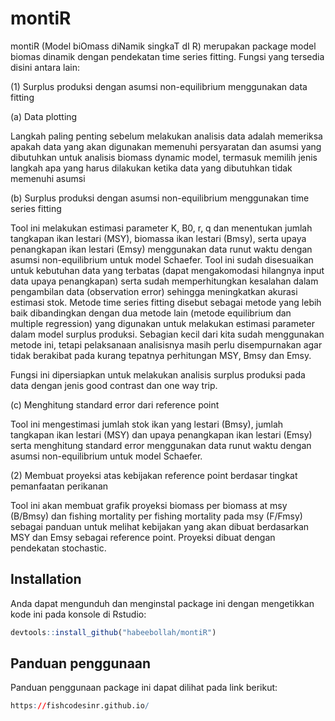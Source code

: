 # montiR
montiR (Model biOmass diNamik singkaT dI R) merupakan package model biomas dinamik dengan pendekatan time series fitting. Fungsi yang tersedia disini antara lain:

(1) Surplus produksi dengan asumsi non-equilibrium menggunakan data fitting

(a) Data plotting

Langkah paling penting sebelum melakukan analisis data adalah memeriksa apakah data yang akan digunakan memenuhi persyaratan dan asumsi yang dibutuhkan untuk analisis biomass dynamic model, termasuk memilih jenis langkah apa yang harus dilakukan ketika data yang dibutuhkan tidak memenuhi asumsi

(b) Surplus produksi dengan asumsi non-equilibrium menggunakan time series fitting

Tool ini melakukan estimasi parameter K, B0, r, q dan menentukan jumlah tangkapan ikan lestari (MSY), biomassa ikan lestari (Bmsy), serta upaya penangkapan ikan lestari (Emsy) menggunakan data runut waktu dengan asumsi non-equilibrium untuk model Schaefer. Tool ini sudah disesuaikan untuk kebutuhan data yang terbatas (dapat mengakomodasi hilangnya input data upaya penangkapan) serta sudah memperhitungkan kesalahan dalam pengambilan data (observation error) sehingga meningkatkan akurasi estimasi stok. Metode time series fitting disebut sebagai metode yang lebih baik dibandingkan dengan dua metode lain (metode equilibrium dan multiple regression) yang digunakan untuk melakukan estimasi parameter dalam model surplus produksi. Sebagian kecil dari kita sudah menggunakan metode ini, tetapi pelaksanaan analisisnya masih perlu disempurnakan agar tidak berakibat pada kurang tepatnya perhitungan MSY, Bmsy dan Emsy.

Fungsi ini dipersiapkan untuk melakukan analisis surplus produksi pada data dengan jenis good contrast dan one way trip.

(c) Menghitung standard error dari reference point

Tool ini mengestimasi jumlah stok ikan yang lestari (Bmsy), jumlah tangkapan ikan lestari (MSY) dan upaya penangkapan ikan lestari (Emsy) serta menghitung standard error menggunakan data runut waktu dengan asumsi non-equilibrium untuk model Schaefer.

(2) Membuat proyeksi atas kebijakan reference point berdasar tingkat pemanfaatan perikanan

Tool ini akan membuat grafik proyeksi biomass per biomass at msy (B/Bmsy) dan fishing mortality per fishing mortality pada msy (F/Fmsy) sebagai panduan untuk melihat kebijakan yang akan dibuat berdasarkan MSY dan Emsy sebagai reference point. Proyeksi dibuat dengan pendekatan stochastic.

## Installation

Anda dapat mengunduh dan menginstal package ini dengan mengetikkan kode ini pada konsole di Rstudio:

``` r
devtools::install_github("habeebollah/montiR")
```

## Panduan penggunaan

Panduan penggunaan package ini dapat dilihat pada link berikut:

``` r
https://fishcodesinr.github.io/
```
